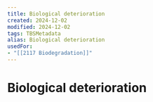 ```yaml
---
title: Biological deterioration
created: 2024-12-02
modified: 2024-12-02
tags: TBSMetadata
alias: Biological deterioration
usedFor:
- "[[2117 Biodegradation]]"
---
```

# Biological deterioration
